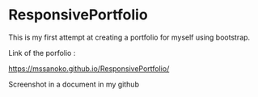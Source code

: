# ResponsivePortfolio

This is my first attempt at creating a portfolio for myself using bootstrap.

Link of the porfolio :

https://mssanoko.github.io/ResponsivePortfolio/

Screenshot in a document in my github 


